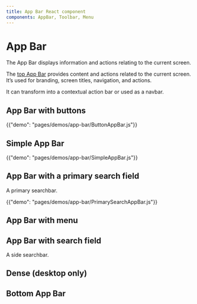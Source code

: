 ```yaml
---
title: App Bar React component
components: AppBar, Toolbar, Menu
---
```


# App Bar

<p class="description">The App Bar displays information and actions relating to the current screen.</p>

The [top App Bar](https://material.io/design/components/app-bars-top.html) provides content and actions related to the current screen. It’s used for branding, screen titles, navigation, and actions.

It can transform into a contextual action bar or used as a navbar.

## App Bar with buttons

{{"demo": "pages/demos/app-bar/ButtonAppBar.js"}}

## Simple App Bar

{{"demo": "pages/demos/app-bar/SimpleAppBar.js"}}

## App Bar with a primary search field

A primary searchbar.

{{"demo": "pages/demos/app-bar/PrimarySearchAppBar.js"}}

## App Bar with menu

<!-- {{"demo": "pages/demos/app-bar/MenuAppBar.js"}} -->

## App Bar with search field

A side searchbar.

<!-- {{"demo": "pages/demos/app-bar/SearchAppBar.js"}} -->

## Dense (desktop only)

<!-- {{"demo": "pages/demos/app-bar/DenseAppBar.js"}} -->

## Bottom App Bar

<!-- {{"demo": "pages/demos/app-bar/BottomAppBar.js", "iframe": true}} -->